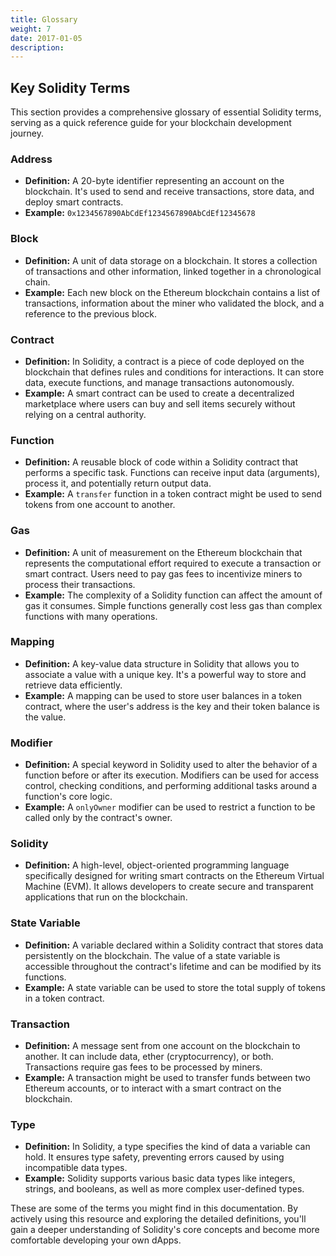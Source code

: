 ```yaml
---
title: Glossary
weight: 7
date: 2017-01-05
description: 
---
```


## Key Solidity Terms

This section provides a comprehensive glossary of essential Solidity terms, serving as a quick reference guide for your blockchain development journey.

### Address

* **Definition:** A 20-byte identifier representing an account on the blockchain. It's used to send and receive transactions, store data, and deploy smart contracts.
* **Example:** `0x1234567890AbCdEf1234567890AbCdEf12345678`

### Block

* **Definition:** A unit of data storage on a blockchain. It stores a collection of transactions and other information, linked together in a chronological chain.
* **Example:** Each new block on the Ethereum blockchain contains a list of transactions, information about the miner who validated the block, and a reference to the previous block.

### Contract

* **Definition:** In Solidity, a contract is a piece of code deployed on the blockchain that defines rules and conditions for interactions. It can store data, execute functions, and manage transactions autonomously.
* **Example:** A smart contract can be used to create a decentralized marketplace where users can buy and sell items securely without relying on a central authority.

### Function

* **Definition:** A reusable block of code within a Solidity contract that performs a specific task. Functions can receive input data (arguments), process it, and potentially return output data.
* **Example:** A `transfer` function in a token contract might be used to send tokens from one account to another.

### Gas

* **Definition:** A unit of measurement on the Ethereum blockchain that represents the computational effort required to execute a transaction or smart contract. Users need to pay gas fees to incentivize miners to process their transactions.
* **Example:** The complexity of a Solidity function can affect the amount of gas it consumes. Simple functions generally cost less gas than complex functions with many operations.

### Mapping

* **Definition:** A key-value data structure in Solidity that allows you to associate a value with a unique key. It's a powerful way to store and retrieve data efficiently.
* **Example:** A mapping can be used to store user balances in a token contract, where the user's address is the key and their token balance is the value.

### Modifier

* **Definition:** A special keyword in Solidity used to alter the behavior of a function before or after its execution. Modifiers can be used for access control, checking conditions, and performing additional tasks around a function's core logic.
* **Example:** A `onlyOwner` modifier can be used to restrict a function to be called only by the contract's owner.

### Solidity

* **Definition:** A high-level, object-oriented programming language specifically designed for writing smart contracts on the Ethereum Virtual Machine (EVM). It allows developers to create secure and transparent applications that run on the blockchain.

### State Variable

* **Definition:** A variable declared within a Solidity contract that stores data persistently on the blockchain. The value of a state variable is accessible throughout the contract's lifetime and can be modified by its functions.
* **Example:** A state variable can be used to store the total supply of tokens in a token contract.

### Transaction

* **Definition:** A message sent from one account on the blockchain to another. It can include data, ether (cryptocurrency), or both. Transactions require gas fees to be processed by miners.
* **Example:** A transaction might be used to transfer funds between two Ethereum accounts, or to interact with a smart contract on the blockchain.

### Type

* **Definition:** In Solidity, a type specifies the kind of data a variable can hold. It ensures type safety, preventing errors caused by using incompatible data types.
* **Example:** Solidity supports various basic data types like integers, strings, and booleans, as well as more complex user-defined types.

These are some of the terms you might find in this documentation. By actively using this resource and exploring the detailed definitions, you'll gain a deeper understanding of Solidity's core concepts and become more comfortable developing your own dApps.